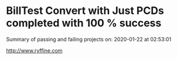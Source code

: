 # BillTest Convert with Just PCDs completed with 100 % success

Summary of passing and failing projects on: 2020-01-22 at 02:53:01

http://www.ryffine.com
